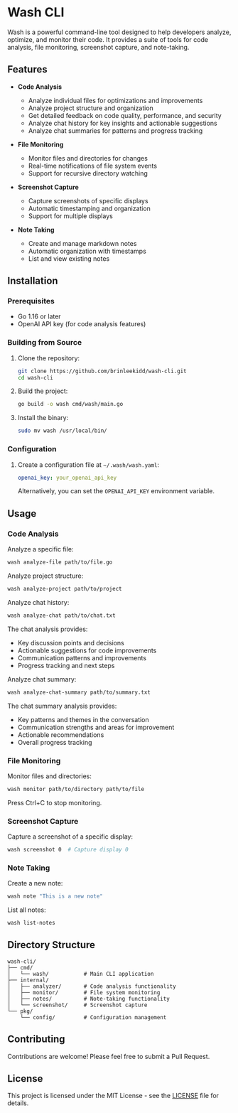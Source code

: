 # Wash CLI

Wash is a powerful command-line tool designed to help developers analyze, optimize, and monitor their code. It provides a suite of tools for code analysis, file monitoring, screenshot capture, and note-taking.

## Features

- **Code Analysis**
  - Analyze individual files for optimizations and improvements
  - Analyze project structure and organization
  - Get detailed feedback on code quality, performance, and security
  - Analyze chat history for key insights and actionable suggestions
  - Analyze chat summaries for patterns and progress tracking

- **File Monitoring**
  - Monitor files and directories for changes
  - Real-time notifications of file system events
  - Support for recursive directory watching

- **Screenshot Capture**
  - Capture screenshots of specific displays
  - Automatic timestamping and organization
  - Support for multiple displays

- **Note Taking**
  - Create and manage markdown notes
  - Automatic organization with timestamps
  - List and view existing notes

## Installation

### Prerequisites

- Go 1.16 or later
- OpenAI API key (for code analysis features)

### Building from Source

1. Clone the repository:
   ```bash
   git clone https://github.com/brinleekidd/wash-cli.git
   cd wash-cli
   ```

2. Build the project:
   ```bash
   go build -o wash cmd/wash/main.go
   ```

3. Install the binary:
   ```bash
   sudo mv wash /usr/local/bin/
   ```

### Configuration

1. Create a configuration file at `~/.wash/wash.yaml`:
   ```yaml
   openai_key: your_openai_api_key
   ```

   Alternatively, you can set the `OPENAI_API_KEY` environment variable.

## Usage

### Code Analysis

Analyze a specific file:
```bash
wash analyze-file path/to/file.go
```

Analyze project structure:
```bash
wash analyze-project path/to/project
```

Analyze chat history:
```bash
wash analyze-chat path/to/chat.txt
```

The chat analysis provides:
- Key discussion points and decisions
- Actionable suggestions for code improvements
- Communication patterns and improvements
- Progress tracking and next steps

Analyze chat summary:
```bash
wash analyze-chat-summary path/to/summary.txt
```

The chat summary analysis provides:
- Key patterns and themes in the conversation
- Communication strengths and areas for improvement
- Actionable recommendations
- Overall progress tracking

### File Monitoring

Monitor files and directories:
```bash
wash monitor path/to/directory path/to/file
```

Press Ctrl+C to stop monitoring.

### Screenshot Capture

Capture a screenshot of a specific display:
```bash
wash screenshot 0  # Capture display 0
```

### Note Taking

Create a new note:
```bash
wash note "This is a new note"
```

List all notes:
```bash
wash list-notes
```

## Directory Structure

```
wash-cli/
├── cmd/
│   └── wash/           # Main CLI application
├── internal/
│   ├── analyzer/       # Code analysis functionality
│   ├── monitor/        # File system monitoring
│   ├── notes/          # Note-taking functionality
│   └── screenshot/     # Screenshot capture
└── pkg/
    └── config/         # Configuration management
```

## Contributing

Contributions are welcome! Please feel free to submit a Pull Request.

## License

This project is licensed under the MIT License - see the [LICENSE](LICENSE) file for details.
